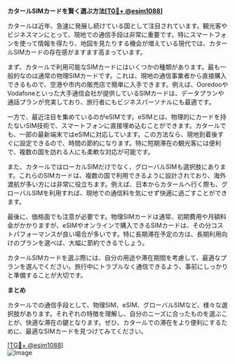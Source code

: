 **カタールSIMカードを賢く選ぶ方法[[TG💪+ @esim1088](https://t.me/s/esim1088)]**

カタールは近年、急速に発展し続けている国として注目されています。観光客やビジネスマンにとって、現地での通信手段は非常に重要です。特にスマートフォンを使って情報を得たり、地図を見たりする機会が増えている現代では、カタールSIMカードの存在感がますます高まっています。

まず、カタールで利用可能なSIMカードにはいくつかの種類があります。最も一般的なのは通常の物理SIMカードです。これは、現地の通信事業者から直接購入できるもので、空港や市内の販売店で簡単に入手できます。例えば、OoredooやVodafoneといった大手通信会社が提供しているSIMカードは、データプランや通話プランが充実しており、旅行者にもビジネスパーソナルにも最適です。

一方で、最近注目を集めているのがeSIMです。eSIMとは、物理的にカードを持たないSIM技術で、スマートフォンに直接埋め込むことができます。カタールでも、一部の最新端末ではeSIMに対応しています。この方法なら、現地到着後すぐに設定できるので、時間の節約になります。特に短期滞在の観光客には便利で、複数の国を訪れる人にも柔軟な対応が可能です。

また、カタールではローカルSIMだけでなく、グローバルSIMも選択肢にあります。これらのSIMカードは、複数の国で利用できるように設計されており、海外渡航が多い方には非常に役立ちます。例えば、日本からカタールへ行く際も、グローバルSIMを利用すれば、現地での通信料を気にせず快適に過ごすことができます。

最後に、価格面でも注意が必要です。物理SIMカードは通常、初期費用や月額料金がかかりますが、eSIMやオンラインで購入できるSIMカードは、その分コストパフォーマンスが良い場合が多いです。特に長期滞在予定の方は、長期利用向けのプランを選べば、大幅に節約できるでしょう。

カタールSIMカードを選ぶ際には、自分の用途や滞在期間を考慮して、最適なプランを選んでください。旅行中にトラブルなく通信できるよう、事前にしっかりと準備することが大切です。

**まとめ**

カタールでの通信手段として、物理SIM、eSIM、グローバルSIMなど、様々な選択肢があります。それぞれの特徴を理解し、自分のニーズに合ったものを選ぶことが、快適な滞在の鍵となります。ぜひ、カタールでの滞在をより便利にするために、最適なSIMカードを見つけてみてください。

[[TG💪+ @esim1088](https://t.me/s/esim1088)]  
![Image](https://i.postimg.cc/Y0z9fWf4/image.png)